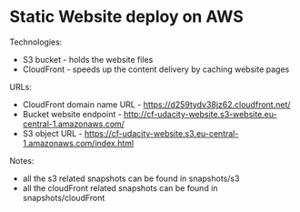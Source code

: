 # Static Website deploy on AWS

Technologies:
- S3 bucket - holds the website files
- CloudFront - speeds up the content delivery by caching website pages

URLs:
- CloudFront domain name URL - https://d259tydv38jz62.cloudfront.net/
- Bucket website endpoint - http://cf-udacity-website.s3-website.eu-central-1.amazonaws.com/
- S3 object URL - https://cf-udacity-website.s3.eu-central-1.amazonaws.com/index.html

Notes:
- all the s3 related snapshots can be found in snapshots/s3
- all the cloudFront related snapshots can be found in snapshots/cloudFront